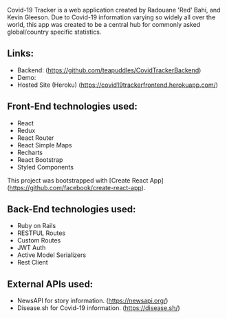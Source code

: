 Covid-19 Tracker is a web application created by Radouane 'Red' Bahi, and Kevin Gleeson. Due to Covid-19 information varying so widely all over the world, this app was created to be a central hub for commonly asked global/country specific statistics. 

## Links:
  - Backend: (https://github.com/teapuddles/CovidTrackerBackend)
  - Demo:
  - Hosted Site (Heroku) (https://covid19trackerfrontend.herokuapp.com/)
  
## Front-End technologies used:
  - React
  - Redux
  - React Router
  - React Simple Maps
  - Recharts
  - React Bootstrap
  - Styled Components
  
  This project was bootstrapped with [Create React App]
  (https://github.com/facebook/create-react-app).

## Back-End technologies used:
  - Ruby on Rails
  - RESTFUL Routes
  - Custom Routes
  - JWT Auth
  - Active Model Serializers
  - Rest Client

## External APIs used:
  - NewsAPI for story information. (https://newsapi.org/)
  - Disease.sh for Covid-19 information. (https://disease.sh/)
